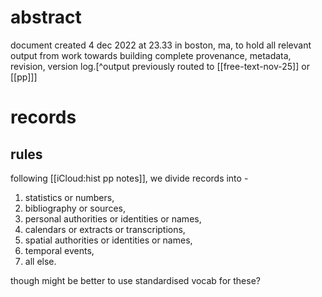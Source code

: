 # abstract

document created 4 dec 2022 at 23.33 in boston, ma, to hold all relevant output from work towards building complete provenance, metadata, revision, version log.[^output previously routed to [[free-text-nov-25]] or [[pp]]]


# records
## rules

following [[iCloud:hist pp notes]], we divide records into -
1. statistics or numbers,
2. bibliography or sources, 
3. personal authorities or identities or names, 
4. calendars or extracts or transcriptions, 
5. spatial authorities or identities or names, 
6. temporal events,
7. all else.

though might be better to use standardised vocab for these?
